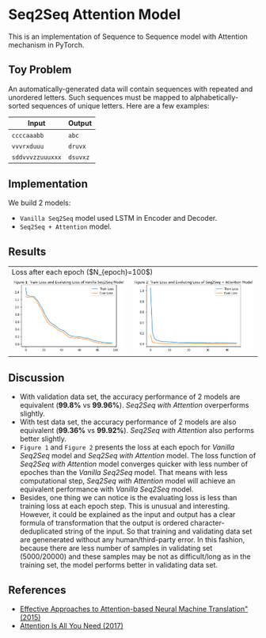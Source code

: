 # Seq2Seq Attention Model
This is an implementation of Sequence to Sequence model with Attention mechanism in PyTorch.

## Toy Problem
An automatically-generated data will contain sequences with repeated and unordered letters. Such sequences must be mapped to alphabetically-sorted sequences of unique letters. Here are a few examples:

|Input | Output|
|------|-------|
|`ccccaaabb`       |   `abc`  |
|`vvvrxduuu`        |   `druvx`  |
|`sddvvvzzuuuxxx`   |   `dsuvxz`  |

## Implementation
We build 2 models:
- `Vanilla Seq2Seq` model used LSTM in Encoder and Decoder.
- `Seq2Seq + Attention` model.

## Results
<table>
    <tr><td colspan="2">Loss after each epoch ($N_{epoch}=100$)</td></tr>
    <tr>
        <td><img src="./images/Loss-Seq2Seq.png" /></td>
        <td><img src="./images/Loss-Seq2Seq+Attention.png" /></td>
    </tr>
</table>

## Discussion
- With validation data set, the accuracy performance of 2 models are equivalent (**99.8%** vs **99.96%**). *Seq2Seq with Attention* overperforms slightly.
- With test data set, the accuracy performance of 2 models are also equivalent (**99.36%** vs **99.92%**). *Seq2Seq with Attention* also performs better slightly.
- `Figure 1` and `Figure 2` presents the loss at each epoch for *Vanilla Seq2Seq* model and *Seq2Seq with Attention* model. The loss function of *Seq2Seq with Attention* model converges quicker with less number of epoches than the *Vanilla Seq2Seq* model. That means with less computational step, *Seq2Seq with Attention* model will achieve an equivalent performance with *Vanilla Seq2Seq* model.
- Besides, one thing we can notice is the evaluating loss is less than training loss at each epoch step. This is unusual and interesting. However, it could be explained as the input and output has a clear formula of transformation that the output is ordered character-deduplicated string of the input. So that training and validating data set are genenerated without any human/third-party error. In this fashion, because there are less number of samples in validating set (5000/20000) and these samples may be not as difficult/long as in the training set, the model performs better in validating data set.

## References
- [Effective Approaches to Attention-based Neural Machine Translation" (2015)](https://arxiv.org/pdf/1508.04025.pdf)
- [Attention Is All You Need (2017)](https://arxiv.org/pdf/1706.03762.pdf)

